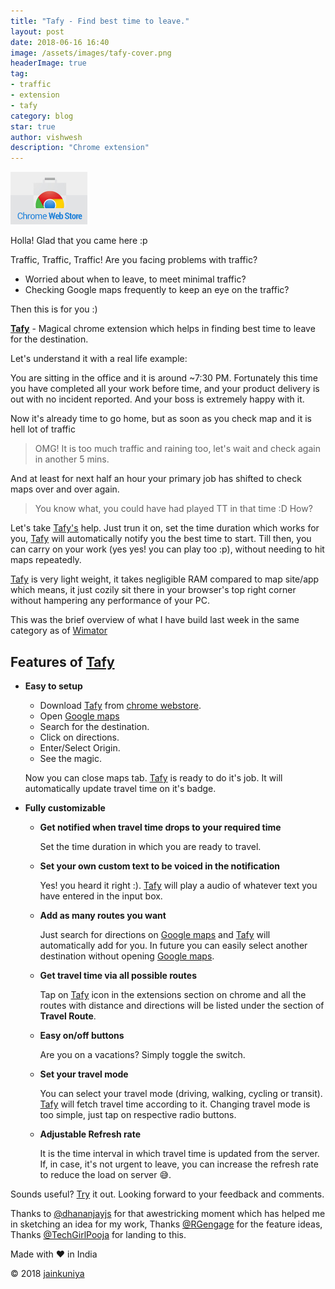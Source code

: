 ```yaml
---
title: "Tafy - Find best time to leave."
layout: post
date: 2018-06-16 16:40
image: /assets/images/tafy-cover.png
headerImage: true
tag: 
- traffic
- extension
- tafy
category: blog
star: true
author: vishwesh
description: "Chrome extension"
---
```


<a href="http://bit.ly/tafy" target="_blank" align="center">
  <img width="122.5" height="84" border="0"  src="/assets/images/chromewebstore.jpg"/>
</a>

Holla! Glad that you came here :p

Traffic, Traffic, Traffic!
Are you facing problems with traffic?

- Worried about when to leave, to meet minimal traffic?
- Checking Google maps frequently to keep an eye on the traffic?

Then this is for you :)

[**Tafy**](http://bit.ly/tafy) - Magical chrome extension which helps in finding best time to leave for the destination.

Let's understand it with a real life example:

You are sitting in the office and it is around ~7:30 PM. Fortunately this time you have completed all your work before time, and your product delivery is out with no incident reported. And your boss is extremely happy with it.

Now it's already time to go home, but as soon as you check map and it is hell lot of traffic

> OMG! It is too much traffic and raining too, let's wait and check again in another 5 mins.

And at least for next half an hour your primary job has shifted to check maps over and over again.

> You know what, you could have had played TT in that time :D How?

Let's take [Tafy's](http://bit.ly/tafy) help. Just trun it on, set the time duration which works for you, [Tafy](http://bit.ly/tafy) will automatically notify you the best time to start. Till then, you can carry on your work (yes yes! you can play too :p), without needing to hit maps repeatedly.

[Tafy](http://bit.ly/tafy) is very light weight, it takes negligible RAM compared to map site/app which means, it just cozily sit there in your browser's top right corner without hampering any performance of your PC.

This was the brief overview of what I have build last week in the same category as of [Wimator](../wimator)

## Features of [Tafy](http://bit.ly/tafy)

- **Easy to setup**

  - Download [Tafy](http://bit.ly/tafy) from [chrome webstore](http://bit.ly/tafy).
  - Open [Google maps](http://bit.ly/v-maps)
  - Search for the destination.
  - Click on directions.
  - Enter/Select Origin.
  - See the magic.

  Now you can close maps tab. [Tafy](http://bit.ly/tafy) is ready to do it's job.
  It will automatically update travel time on it's badge.

- **Fully customizable**

  - **Get notified when travel time drops to your required time**

    Set the time duration in which you are ready to travel.

  - **Set your own custom text to be voiced in the notification**

    Yes! you heard it right :). [Tafy](http://bit.ly/tafy) will play a audio of whatever text you have entered in the input box.

  - **Add as many routes you want**

    Just search for directions on [Google maps](http://bit.ly/v-maps) and [Tafy](http://bit.ly/tafy) will automatically add for you. In future you can easily select another destination without opening [Google maps](http://bit.ly/v-maps).

  - **Get travel time via all possible routes**

    Tap on [Tafy](http://bit.ly/tafy) icon in the extensions section on chrome and all the routes with distance and directions will be listed under the section of **Travel Route**.

  - **Easy on/off buttons**

    Are you on a vacations? Simply toggle the switch.

  - **Set your travel mode**

    You can select your travel mode (driving, walking, cycling or transit). [Tafy](http://bit.ly/tafy) will fetch travel time according to it. Changing travel mode is too simple, just tap on respective radio buttons.

  - **Adjustable Refresh rate**

    It is the time interval in which travel time is updated from the server.
    If, in case, it's not urgent to leave, you can increase the refresh rate to reduce the load on server :sweat_smile:.

Sounds useful? [Try](http://bit.ly/tafy) it out. Looking forward to your feedback and comments.

Thanks to [@dhananjayjs](http://bit.ly/d-in-linkedin) for that awestricking moment which has helped me in sketching an idea for my work,
Thanks [@RGengage](http://bit.ly/r-in-linkedin) for the feature ideas, Thanks [@TechGirlPooja](http://bit.ly/p-in-linkedin) for landing to this.

Made with :heart: in India

© 2018 [jainkuniya](https://jainkuniya.github.io)
